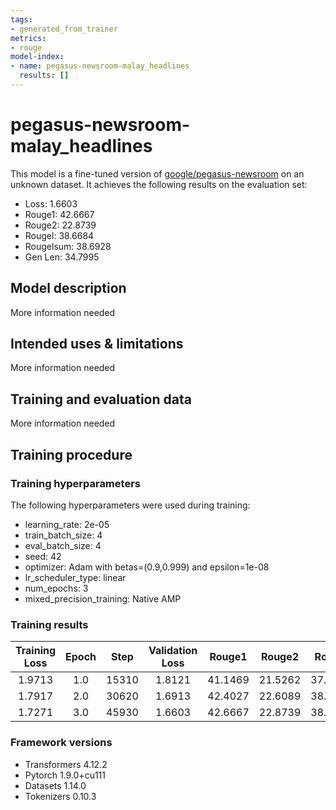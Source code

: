 ```yaml
---
tags:
- generated_from_trainer
metrics:
- rouge
model-index:
- name: pegasus-newsroom-malay_headlines
  results: []
---
```


<!-- This model card has been generated automatically according to the information the Trainer had access to. You
should probably proofread and complete it, then remove this comment. -->

# pegasus-newsroom-malay_headlines

This model is a fine-tuned version of [google/pegasus-newsroom](https://huggingface.co/google/pegasus-newsroom) on an unknown dataset.
It achieves the following results on the evaluation set:
- Loss: 1.6603
- Rouge1: 42.6667
- Rouge2: 22.8739
- Rougel: 38.6684
- Rougelsum: 38.6928
- Gen Len: 34.7995

## Model description

More information needed

## Intended uses & limitations

More information needed

## Training and evaluation data

More information needed

## Training procedure

### Training hyperparameters

The following hyperparameters were used during training:
- learning_rate: 2e-05
- train_batch_size: 4
- eval_batch_size: 4
- seed: 42
- optimizer: Adam with betas=(0.9,0.999) and epsilon=1e-08
- lr_scheduler_type: linear
- num_epochs: 3
- mixed_precision_training: Native AMP

### Training results

| Training Loss | Epoch | Step  | Validation Loss | Rouge1  | Rouge2  | Rougel  | Rougelsum | Gen Len |
|:-------------:|:-----:|:-----:|:---------------:|:-------:|:-------:|:-------:|:---------:|:-------:|
| 1.9713        | 1.0   | 15310 | 1.8121          | 41.1469 | 21.5262 | 37.3081 | 37.3377   | 35.0939 |
| 1.7917        | 2.0   | 30620 | 1.6913          | 42.4027 | 22.6089 | 38.4471 | 38.4699   | 34.8149 |
| 1.7271        | 3.0   | 45930 | 1.6603          | 42.6667 | 22.8739 | 38.6684 | 38.6928   | 34.7995 |


### Framework versions

- Transformers 4.12.2
- Pytorch 1.9.0+cu111
- Datasets 1.14.0
- Tokenizers 0.10.3
